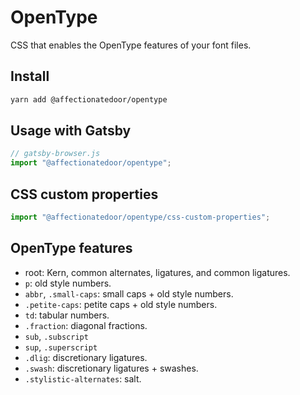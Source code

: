 # OpenType

CSS that enables the OpenType features of your font files.

## Install

```bash
yarn add @affectionatedoor/opentype
```

## Usage with Gatsby

```js
// gatsby-browser.js
import "@affectionatedoor/opentype";
```

## CSS custom properties

```js
import "@affectionatedoor/opentype/css-custom-properties";
```

## OpenType features

- root: Kern, common alternates, ligatures, and common ligatures.
- `p`: old style numbers.
- `abbr`, `.small-caps`: small caps + old style numbers.
- `.petite-caps`: petite caps + old style numbers.
- `td`: tabular numbers.
- `.fraction`: diagonal fractions.
- `sub`, `.subscript`
- `sup`, `.superscript`
- `.dlig`: discretionary ligatures.
- `.swash`: discretionary ligatures + swashes.
- `.stylistic-alternates`: salt.
